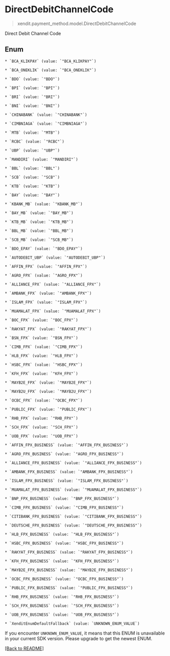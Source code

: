 # DirectDebitChannelCode
> xendit.payment_method.model.DirectDebitChannelCode

Direct Debit Channel Code


## Enum


    * `BCA_KLIKPAY` (value: `"BCA_KLIKPAY"`)

    * `BCA_ONEKLIK` (value: `"BCA_ONEKLIK"`)

    * `BDO` (value: `"BDO"`)

    * `BPI` (value: `"BPI"`)

    * `BRI` (value: `"BRI"`)

    * `BNI` (value: `"BNI"`)

    * `CHINABANK` (value: `"CHINABANK"`)

    * `CIMBNIAGA` (value: `"CIMBNIAGA"`)

    * `MTB` (value: `"MTB"`)

    * `RCBC` (value: `"RCBC"`)

    * `UBP` (value: `"UBP"`)

    * `MANDIRI` (value: `"MANDIRI"`)

    * `BBL` (value: `"BBL"`)

    * `SCB` (value: `"SCB"`)

    * `KTB` (value: `"KTB"`)

    * `BAY` (value: `"BAY"`)

    * `KBANK_MB` (value: `"KBANK_MB"`)

    * `BAY_MB` (value: `"BAY_MB"`)

    * `KTB_MB` (value: `"KTB_MB"`)

    * `BBL_MB` (value: `"BBL_MB"`)

    * `SCB_MB` (value: `"SCB_MB"`)

    * `BDO_EPAY` (value: `"BDO_EPAY"`)

    * `AUTODEBIT_UBP` (value: `"AUTODEBIT_UBP"`)

    * `AFFIN_FPX` (value: `"AFFIN_FPX"`)

    * `AGRO_FPX` (value: `"AGRO_FPX"`)

    * `ALLIANCE_FPX` (value: `"ALLIANCE_FPX"`)

    * `AMBANK_FPX` (value: `"AMBANK_FPX"`)

    * `ISLAM_FPX` (value: `"ISLAM_FPX"`)

    * `MUAMALAT_FPX` (value: `"MUAMALAT_FPX"`)

    * `BOC_FPX` (value: `"BOC_FPX"`)

    * `RAKYAT_FPX` (value: `"RAKYAT_FPX"`)

    * `BSN_FPX` (value: `"BSN_FPX"`)

    * `CIMB_FPX` (value: `"CIMB_FPX"`)

    * `HLB_FPX` (value: `"HLB_FPX"`)

    * `HSBC_FPX` (value: `"HSBC_FPX"`)

    * `KFH_FPX` (value: `"KFH_FPX"`)

    * `MAYB2E_FPX` (value: `"MAYB2E_FPX"`)

    * `MAYB2U_FPX` (value: `"MAYB2U_FPX"`)

    * `OCBC_FPX` (value: `"OCBC_FPX"`)

    * `PUBLIC_FPX` (value: `"PUBLIC_FPX"`)

    * `RHB_FPX` (value: `"RHB_FPX"`)

    * `SCH_FPX` (value: `"SCH_FPX"`)

    * `UOB_FPX` (value: `"UOB_FPX"`)

    * `AFFIN_FPX_BUSINESS` (value: `"AFFIN_FPX_BUSINESS"`)

    * `AGRO_FPX_BUSINESS` (value: `"AGRO_FPX_BUSINESS"`)

    * `ALLIANCE_FPX_BUSINESS` (value: `"ALLIANCE_FPX_BUSINESS"`)

    * `AMBANK_FPX_BUSINESS` (value: `"AMBANK_FPX_BUSINESS"`)

    * `ISLAM_FPX_BUSINESS` (value: `"ISLAM_FPX_BUSINESS"`)

    * `MUAMALAT_FPX_BUSINESS` (value: `"MUAMALAT_FPX_BUSINESS"`)

    * `BNP_FPX_BUSINESS` (value: `"BNP_FPX_BUSINESS"`)

    * `CIMB_FPX_BUSINESS` (value: `"CIMB_FPX_BUSINESS"`)

    * `CITIBANK_FPX_BUSINESS` (value: `"CITIBANK_FPX_BUSINESS"`)

    * `DEUTSCHE_FPX_BUSINESS` (value: `"DEUTSCHE_FPX_BUSINESS"`)

    * `HLB_FPX_BUSINESS` (value: `"HLB_FPX_BUSINESS"`)

    * `HSBC_FPX_BUSINESS` (value: `"HSBC_FPX_BUSINESS"`)

    * `RAKYAT_FPX_BUSINESS` (value: `"RAKYAT_FPX_BUSINESS"`)

    * `KFH_FPX_BUSINESS` (value: `"KFH_FPX_BUSINESS"`)

    * `MAYB2E_FPX_BUSINESS` (value: `"MAYB2E_FPX_BUSINESS"`)

    * `OCBC_FPX_BUSINESS` (value: `"OCBC_FPX_BUSINESS"`)

    * `PUBLIC_FPX_BUSINESS` (value: `"PUBLIC_FPX_BUSINESS"`)

    * `RHB_FPX_BUSINESS` (value: `"RHB_FPX_BUSINESS"`)

    * `SCH_FPX_BUSINESS` (value: `"SCH_FPX_BUSINESS"`)

    * `UOB_FPX_BUSINESS` (value: `"UOB_FPX_BUSINESS"`)

    * `XenditEnumDefaultFallback` (value: `UNKNOWN_ENUM_VALUE`)

If you encounter `UNKNOWN_ENUM_VALUE`, it means that this ENUM is unavailable in your current SDK version. Please upgrade to get the newest ENUM.

[[Back to README]](../../README.md)


